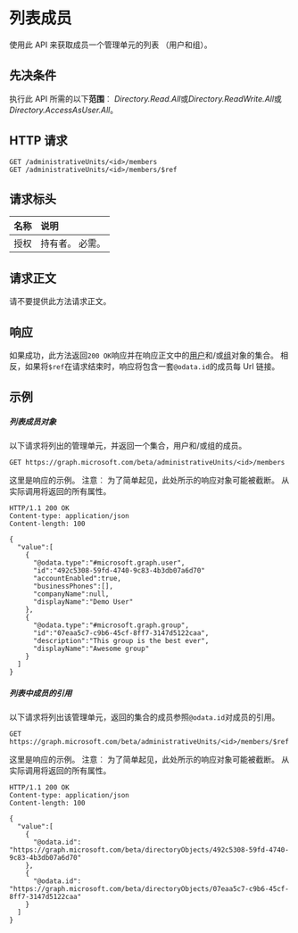 # <a name="list-members"></a>列表成员

使用此 API 来获取成员一个管理单元的列表 （用户和组）。

## <a name="prerequisites"></a>先决条件
执行此 API 所需的以下**范围**︰ *Directory.Read.All*或*Directory.ReadWrite.All*或*Directory.AccessAsUser.All*。

## <a name="http-request"></a>HTTP 请求

```http
GET /administrativeUnits/<id>/members
GET /administrativeUnits/<id>/members/$ref
```
## <a name="request-headers"></a>请求标头
| 名称      |说明|
|:----------|:----------|
| 授权  | 持有者<token>。 必需。|

## <a name="request-body"></a>请求正文
请不要提供此方法请求正文。

## <a name="response"></a>响应
如果成功，此方法返回`200 OK`响应并在响应正文中的[用户](../resources/user.md)和/或[组](../resources/group.md)对象的集合。  相反，如果将`$ref`在请求结束时，响应将包含一套`@odata.id`的成员每 Url 链接。

## <a name="examples"></a>示例
##### <a name="list-member-objects"></a>列表成员对象
以下请求将列出的管理单元，并返回一个集合，用户和/或组的成员。

```http
GET https://graph.microsoft.com/beta/administrativeUnits/<id>/members
```

这里是响应的示例。 注意︰ 为了简单起见，此处所示的响应对象可能被截断。 从实际调用将返回的所有属性。
 
```http
HTTP/1.1 200 OK
Content-type: application/json
Content-length: 100

{
  "value":[
    {
      "@odata.type":"#microsoft.graph.user",
      "id":"492c5308-59fd-4740-9c83-4b3db07a6d70"
      "accountEnabled":true,
      "businessPhones":[],
      "companyName":null,
      "displayName":"Demo User"
    },
    {
      "@odata.type":"#microsoft.graph.group",
      "id":"07eaa5c7-c9b6-45cf-8ff7-3147d5122caa",
      "description":"This group is the best ever",
      "displayName":"Awesome group"
    }
  ]
}
```

##### <a name="list-member-references"></a>列表中成员的引用
以下请求将列出该管理单元，返回的集合的成员参照`@odata.id`对成员的引用。
```
GET https://graph.microsoft.com/beta/administrativeUnits/<id>/members/$ref
```
这里是响应的示例。 注意︰ 为了简单起见，此处所示的响应对象可能被截断。 从实际调用将返回的所有属性。
 
```http
HTTP/1.1 200 OK
Content-type: application/json
Content-length: 100

{
  "value":[
    {
      "@odata.id": "https://graph.microsoft.com/beta/directoryObjects/492c5308-59fd-4740-9c83-4b3db07a6d70"
    },
    {
      "@odata.id": "https://graph.microsoft.com/beta/directoryObjects/07eaa5c7-c9b6-45cf-8ff7-3147d5122caa"
    }
  ]
}
```
